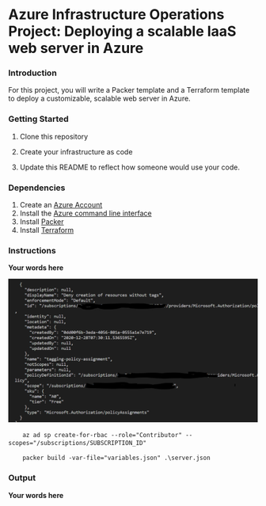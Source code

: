 # Azure Infrastructure Operations Project: Deploying a scalable IaaS web server in Azure

### Introduction
For this project, you will write a Packer template and a Terraform template to deploy a customizable, scalable web server in Azure.

### Getting Started
1. Clone this repository

2. Create your infrastructure as code

3. Update this README to reflect how someone would use your code.

### Dependencies
1. Create an [Azure Account](https://portal.azure.com) 
2. Install the [Azure command line interface](https://docs.microsoft.com/en-us/cli/azure/install-azure-cli?view=azure-cli-latest)
3. Install [Packer](https://www.packer.io/downloads)
4. Install [Terraform](https://www.terraform.io/downloads.html)

### Instructions
**Your words here**

![Policy Screenshot](./images/policy_tagging_screenshot.PNG "Policy Screenshot")

```
    az ad sp create-for-rbac --role="Contributor" --scopes="/subscriptions/SUBSCRIPTION_ID"
```

```
    packer build -var-file="variables.json" .\server.json
```


### Output
**Your words here**


